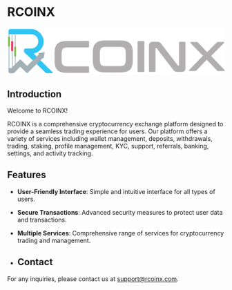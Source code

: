 # RCOINX

![RCOINX Logo](https://github.com/RCOINX/.github/blob/main/logo.svg)

## Introduction

Welcome to RCOINX! 

RCOINX is a comprehensive cryptocurrency exchange platform designed to provide a seamless trading experience for users. Our platform offers a variety of services including wallet management, deposits, withdrawals, trading, staking, profile management, KYC, support, referrals, banking, settings, and activity tracking. 

## Features

- **User-Friendly Interface**: Simple and intuitive interface for all types of users.
- **Secure Transactions**: Advanced security measures to protect user data and transactions.
- **Multiple Services**: Comprehensive range of services for cryptocurrency trading and management.

- ## Contact

For any inquiries, please contact us at support@rcoinx.com.
